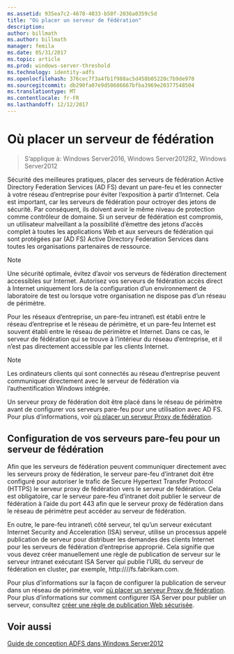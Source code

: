 ```yaml
---
ms.assetid: 935ea7c2-4678-4033-b50f-2036a0359c5d
title: "Où placer un serveur de fédération"
description: 
author: billmath
ms.author: billmath
manager: femila
ms.date: 05/31/2017
ms.topic: article
ms.prod: windows-server-threshold
ms.technology: identity-adfs
ms.openlocfilehash: 376cec7f3a4fb1f988ac5d458b05220c7b9de970
ms.sourcegitcommit: db290fa07e9d50686667bfba3969e20377548504
ms.translationtype: MT
ms.contentlocale: fr-FR
ms.lasthandoff: 12/12/2017
---
```

# <a name="where-to-place-a-federation-server"></a>Où placer un serveur de fédération

>S’applique à: Windows Server2016, Windows Server2012R2, Windows Server2012

Sécurité des meilleures pratiques, placer des serveurs de fédération Active Directory Federation Services \(AD FS\) devant un pare-feu et les connecter à votre réseau d’entreprise pour éviter l’exposition à partir d’Internet. Cela est important, car les serveurs de fédération pour octroyer des jetons de sécurité. Par conséquent, ils doivent avoir le même niveau de protection comme contrôleur de domaine. Si un serveur de fédération est compromis, un utilisateur malveillant a la possibilité d’émettre des jetons d’accès complet à toutes les applications Web et aux serveurs de fédération qui sont protégées par \(AD FS\) Active Directory Federation Services dans toutes les organisations partenaires de ressource.  
  
> [!NOTE]  
> Une sécurité optimale, évitez d’avoir vos serveurs de fédération directement accessibles sur Internet. Autorisez vos serveurs de fédération accès direct à Internet uniquement lors de la configuration d’un environnement de laboratoire de test ou lorsque votre organisation ne dispose pas d’un réseau de périmètre.  
  
Pour les réseaux d’entreprise, un pare-feu intranet\ est établi entre le réseau d’entreprise et le réseau de périmètre, et un pare-feu Internet est souvent établi entre le réseau de périmètre et Internet. Dans ce cas, le serveur de fédération qui se trouve à l’intérieur du réseau d’entreprise, et il n’est pas directement accessible par les clients Internet.  
  
> [!NOTE]  
> Les ordinateurs clients qui sont connectés au réseau d’entreprise peuvent communiquer directement avec le serveur de fédération via l’authentification Windows intégrée.  
  
Un serveur proxy de fédération doit être placé dans le réseau de périmètre avant de configurer vos serveurs pare-feu pour une utilisation avec AD FS. Pour plus d’informations, voir [où placer un serveur Proxy de fédération](Where-to-Place-a-Federation-Server-Proxy.md).  
  
## <a name="configuring-your-firewall-servers-for-a-federation-server"></a>Configuration de vos serveurs pare-feu pour un serveur de fédération  
Afin que les serveurs de fédération peuvent communiquer directement avec les serveurs proxy de fédération, le serveur pare-feu d’intranet doit être configuré pour autoriser le trafic de Secure Hypertext Transfer Protocol \(HTTPS\) le serveur proxy de fédération vers le serveur de fédération. Cela est obligatoire, car le serveur pare-feu d’intranet doit publier le serveur de fédération à l’aide du port 443 afin que le serveur proxy de fédération dans le réseau de périmètre peut accéder au serveur de fédération.  
  
En outre, le pare-feu intranet\ côté serveur, tel qu’un serveur exécutant Internet Security and Acceleration \(ISA\) serveur, utilise un processus appelé publication de serveur pour distribuer les demandes des clients Internet pour les serveurs de fédération d’entreprise approprié. Cela signifie que vous devez créer manuellement une règle de publication de serveur sur le serveur intranet exécutant ISA Server qui publie l’URL du serveur de fédération en cluster, par exemple, http:///\/fs.fabrikam.com.  
  
Pour plus d’informations sur la façon de configurer la publication de serveur dans un réseau de périmètre, voir [où placer un serveur Proxy de fédération](Where-to-Place-a-Federation-Server-Proxy.md). Pour plus d’informations sur comment configurer ISA Server pour publier un serveur, consultez [créer une règle de publication Web sécurisée](https://go.microsoft.com/fwlink/?LinkId=75182).  
  
## <a name="see-also"></a>Voir aussi
[Guide de conception ADFS dans Windows Server2012](AD-FS-Design-Guide-in-Windows-Server-2012.md)
